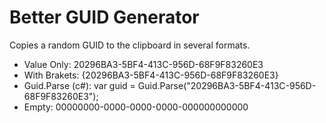 # Better GUID Generator

Copies a random GUID to the clipboard in several formats.

- Value Only: 20296BA3-5BF4-413C-956D-68F9F83260E3
- With Brakets: {20296BA3-5BF4-413C-956D-68F9F83260E3}
- Guid.Parse (c#): var guid = Guid.Parse("20296BA3-5BF4-413C-956D-68F9F83260E3");
- Empty: 00000000-0000-0000-0000-000000000000
